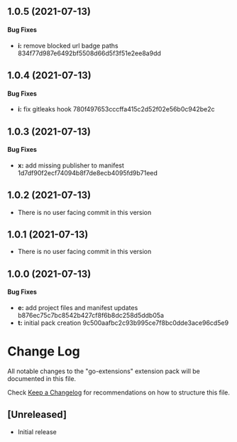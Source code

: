 <a name="1.0.5"></a>
## 1.0.5 (2021-07-13)


#### Bug Fixes

* **i:** remove blocked url badge paths 834f77d987e6492bf5508d66d5f3f51e2ee8a9dd


<a name="1.0.4"></a>
## 1.0.4 (2021-07-13)


#### Bug Fixes

* **i:** fix gitleaks hook 780f497653cccffa415c2d52f02e56b0c942be2c


<a name="1.0.3"></a>
## 1.0.3 (2021-07-13)


#### Bug Fixes

* **x:** add missing publisher to manifest 1d7df90f2ecf74094b8f7de8ecb4095fd9b71eed


<a name="1.0.2"></a>
## 1.0.2 (2021-07-13)


* There is no user facing commit in this version


<a name="1.0.1"></a>
## 1.0.1 (2021-07-13)


* There is no user facing commit in this version


<a name="1.0.0"></a>
## 1.0.0 (2021-07-13)


#### Bug Fixes

* **e:** add project files and manifest updates b876ec75c7bc8542b427cf8f6b8dc258d5ddb05a
* **t:** initial pack creation 9c500aafbc2c93b995ce7f8bc0dde3ace96cd5e9


# Change Log

All notable changes to the "go-extensions" extension pack will be documented in this file.

Check [Keep a Changelog](http://keepachangelog.com/) for recommendations on how to structure this file.

## [Unreleased]

- Initial release

